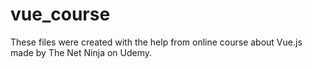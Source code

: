 # vue_course
These files were created with the help from online course about Vue.js made by The Net Ninja on Udemy.
